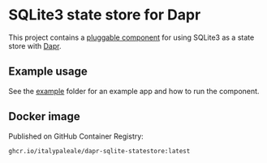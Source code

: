 # SQLite3 state store for Dapr

This project contains a [pluggable component](https://TODO) for using SQLite3 as a state store with [Dapr](https://dapr.io).

## Example usage

See the [example](/example/) folder for an example app and how to run the component.

## Docker image

Published on GitHub Container Registry:

```text
ghcr.io/italypaleale/dapr-sqlite-statestore:latest
```

